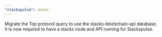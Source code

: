 ```yaml
---
"stackspulse": minor
---
```


Migrate the Top protocol query to use the stacks-blockchain-api database. It is now required to have a stacks node and API running for Stackspulse.
